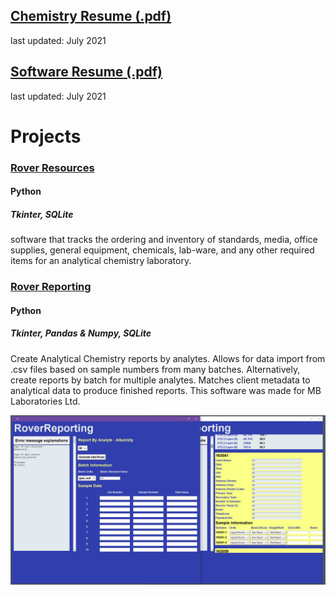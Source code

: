 ## [Chemistry Resume (.pdf)](Peter_Levett_Chemistry_Resume_04July2021.pdf)
last updated: July 2021
## [Software Resume (.pdf)](Peter_Levett_Programming_Resume_04July2021.pdf)
last updated: July 2021

# Projects

### [Rover Resources](https://github.com/StavromularBeta/RoverResources)
#### Python 
##### Tkinter, SQLite 

software that tracks the ordering and inventory of standards, media, office supplies, general equipment, chemicals, lab-ware, and any other required items for an analytical chemistry laboratory.

### [Rover Reporting](https://github.com/StavromularBeta/RoverReporting/tree/master)
#### Python
##### Tkinter, Pandas & Numpy, SQLite

Create Analytical Chemistry reports by analytes. Allows for data import from .csv files based on sample numbers from many batches. Alternatively, create reports by batch for multiple analytes. Matches client metadata to analytical data to produce finished reports. This software was made for MB Laboratories Ltd.

![](RoverReporting.png)
